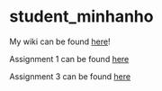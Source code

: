 # student_minhanho

My wiki can be found [here](https://github.com/bcb420-2020/student_minhanho/wiki)!

Assignment 1 can be found [here](https://htmlpreview.github.io/?https://github.com/bcb420-2020/student_minhanho/blob/master/a1.html)


Assignment 3 can be found [here](https://htmlpreview.github.io/?https://github.com/bcb420-2020/student_minhanho/blob/master/a2.html)
